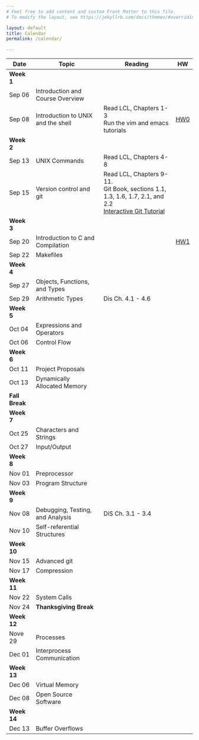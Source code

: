 ```yaml
---
# Feel free to add content and custom Front Matter to this file.
# To modify the layout, see https://jekyllrb.com/docs/themes/#overriding-theme-defaults

layout: default
title: Calendar
permalink: /calendar/

---
```



Date | Topic | Reading | HW
| --- | --- | --- | --- |
**Week 1** |||
Sep 06 | Introduction and Course Overview ||
Sep 08 | Introduction to UNIX and the shell | Read LCL, Chapters 1-3<br/>Run the vim and emacs tutorials|[HW0](assignments/intro.md)|
**Week 2** |||
Sep 13 | UNIX Commands | Read LCL, Chapters 4-8||
Sep 15 | Version control and git | Read LCL, Chapters 9-11.<br/>Git Book, sections 1.1, 1.3, 1.6, 1.7, 2.1, and 2.2<br /><a href="https://learngitbranching.js.org/">Interactive Git Tutorial</a>||[Exercise](exercises/Lecture-03.md)
**Week 3** |||
Sep 20 | Introduction to C and Compilation ||[HW1](assignments/unix-intro.md)|
Sep 22 | Makefiles | ||
**Week 4** |||
Sep 27| Objects, Functions, and Types | 
Sep 29| Arithmetic Types | Dis Ch. 4.1 - 4.6
**Week 5** ||
Oct 04| Expressions and Operators | 
Oct 06 | Control Flow | 
**Week 6** ||
Oct 11| Project Proposals | 
Oct 13| Dynamically Allocated Memory |
**Fall Break** || 
**Week 7** ||
Oct 25| Characters and Strings |
Oct 27| Input/Output |
**Week 8** ||
Nov 01| Preprocessor |
Nov 03| Program Structure | 
**Week 9** ||
Nov 08 | Debugging, Testing, and Analysis | DiS Ch. 3.1 - 3.4
Nov 10| Self-referential Structures | 
**Week 10** ||
Nov 15| Advanced git | 
Nov 17| Compression | 
**Week 11** ||
Nov 22| System Calls | 
Nov 24 | **Thanksgiving Break**
**Week 12** ||
Nove 29 | Processes | 
Dec 01| Interprocess Communication |
**Week 13** ||
Dec 06 | Virtual Memory
Dec 08 | Open Source Software
**Week 14** |
Dec 13 | Buffer Overflows | 
